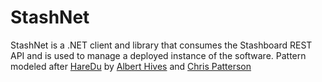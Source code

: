 # StashNet
StashNet is a .NET client and library that consumes the Stashboard REST API and is used to manage a deployed instance of the software.
Pattern modeled after [HareDu](https://github.com/ahives/HareDu) by [Albert Hives](https://github.com/ahives) and [Chris Patterson](https://github.com/phatboyg)